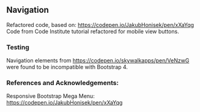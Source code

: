 





## Navigation

Refactored code, based on: https://codepen.io/JakubHonisek/pen/xXaYqg
Code from Code Institute tutorial refactored for mobile view buttons.


### Testing

Navigation elements from https://codepen.io/skywalkapps/pen/VeNzwG were found to be incompatible with Bootstrap 4.

### References and Acknowledgements:
Responsive Bootstrap Mega Menu: https://codepen.io/JakubHonisek/pen/xXaYqg
